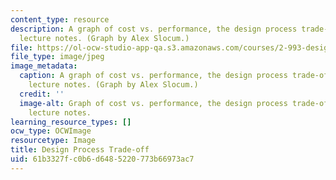 ```yaml
---
content_type: resource
description: A graph of cost vs. performance, the design process trade-off, from the
  lecture notes. (Graph by Alex Slocum.)
file: https://ol-ocw-studio-app-qa.s3.amazonaws.com/courses/2-993-designing-paths-to-peace-fall-2002/61b3327fc0b6d6485220773b66973ac7_2-993f02.jpg
file_type: image/jpeg
image_metadata:
  caption: A graph of cost vs. performance, the design process trade-off, from the
    lecture notes. (Graph by Alex Slocum.)
  credit: ''
  image-alt: Graph of cost vs. performance, the design process trade-off, from the
    lecture notes.
learning_resource_types: []
ocw_type: OCWImage
resourcetype: Image
title: Design Process Trade-off
uid: 61b3327f-c0b6-d648-5220-773b66973ac7
---
```

